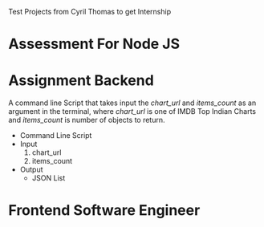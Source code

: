 Test Projects from Cyril Thomas to get Internship

# Assessment For Node JS

# Assignment Backend

A command line Script that takes input the *chart_url* and *items_count* as an argument in the terminal, where *chart_url* is one of IMDB Top Indian Charts and *items_count* is number of objects to return. 

- Command Line Script
- Input
    1. chart_url
    2. items_count
- Output
    - JSON List

# Frontend Software Engineer